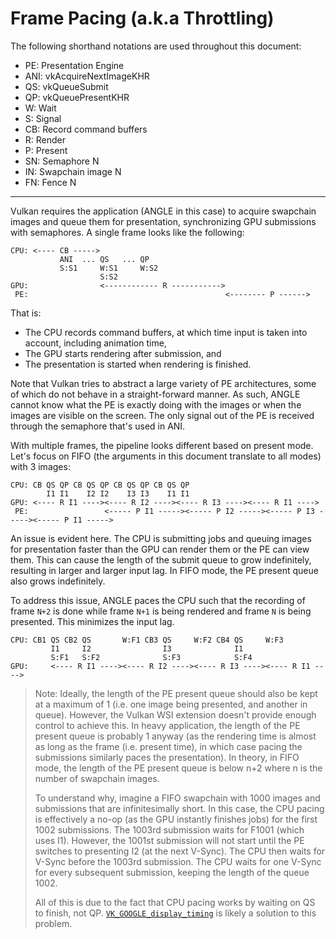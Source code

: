# Frame Pacing (a.k.a Throttling)

The following shorthand notations are used throughout this document:

- PE: Presentation Engine
- ANI: vkAcquireNextImageKHR
- QS: vkQueueSubmit
- QP: vkQueuePresentKHR
- W: Wait
- S: Signal
- CB: Record command buffers
- R: Render
- P: Present
- SN: Semaphore N
- IN: Swapchain image N
- FN: Fence N

---

Vulkan requires the application (ANGLE in this case) to acquire swapchain images and queue them for
presentation, synchronizing GPU submissions with semaphores.  A single frame looks like the
following:

```
CPU: <---- CB ----->
           ANI  ... QS   ... QP
           S:S1     W:S1     W:S2
                    S:S2
GPU:                <------------ R ----------->
 PE:                                            <-------- P ------>
```

That is:

- The CPU records command buffers, at which time input is taken into account, including animation
  time,
- The GPU starts rendering after submission, and
- The presentation is started when rendering is finished.

Note that Vulkan tries to abstract a large variety of PE architectures, some of which do not behave
in a straight-forward manner.  As such, ANGLE cannot know what the PE is exactly doing with the
images or when the images are visible on the screen.  The only signal out of the PE is received
through the semaphore that's used in ANI.

With multiple frames, the pipeline looks different based on present mode.  Let's focus on
FIFO (the arguments in this document translate to all modes) with 3 images:

```
CPU: CB QS QP CB QS QP CB QS QP CB QS QP
        I1 I1    I2 I2    I3 I3    I1 I1
GPU: <---- R I1 ----><---- R I2 ----><---- R I3 ----><---- R I1 ---->
 PE:                 <----- P I1 -----><----- P I2 -----><----- P I3 -----><----- P I1 ----->
```

An issue is evident here.  The CPU is submitting jobs and queuing images for presentation faster
than the GPU can render them or the PE can view them.  This can cause the length of the submit queue
to grow indefinitely, resulting in larger and larger input lag.  In FIFO mode, the PE present queue
also grows indefinitely.

To address this issue, ANGLE paces the CPU such that the recording of frame `N+2` is done while
frame `N+1` is being rendered and frame `N` is being presented.  This minimizes the input lag.

```
CPU: CB1 QS CB2 QS       W:F1 CB3 QS     W:F2 CB4 QS     W:F3
         I1     I2                I3              I1
         S:F1   S:F2              S:F3            S:F4
GPU:     <---- R I1 ----><---- R I2 ----><---- R I3 ----><---- R I1 ---->
```

> Note: Ideally, the length of the PE present queue should also be kept at a maximum of 1 (i.e. one
> image being presented, and another in queue).  However, the Vulkan WSI extension doesn't provide
> enough control to achieve this.  In heavy application, the length of the PE present queue is
> probably 1 anyway (as the rendering time is almost as long as the frame (i.e. present time), in
> which case pacing the submissions similarly paces the presentation).  In theory, in FIFO mode, the
> length of the PE present queue is below n+2 where n is the number of swapchain images.
>
> To understand why, imagine a FIFO swapchain with 1000 images and submissions that are
> infinitesimally short.  In this case, the CPU pacing is effectively a no-op (as the GPU instantly
> finishes jobs) for the first 1002 submissions.  The 1003rd submission waits for F1001 (which uses
> I1).  However, the 1001st submission will not start until the PE switches to presenting I2 (at the
> next V-Sync).  The CPU then waits for V-Sync before the 1003rd submission.  The CPU waits for one
> V-Sync for every subsequent submission, keeping the length of the queue 1002.
>
> All of this is due to the fact that CPU pacing works by waiting on QS to finish, not QP.
> [`VK_GOOGLE_display_timing`][DisplayTimingGOOGLE] is likely a solution to this problem.

[DisplayTimingGOOGLE]: https://www.khronos.org/registry/vulkan/specs/1.1-extensions/man/html/VK_GOOGLE_display_timing.html

